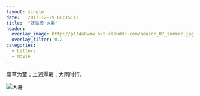 ```yaml
---
layout: single
date:   2017-12-29 08:15:12
title:  "妖猫传·大暑"
header:
  overlay_image: http://p134u8vmw.bkt.clouddn.com/season_07_summer.jpg
  overlay_filter: 0.2
categories:
  - Letters
  - Movie
---
```


腐草为萤；土润溽暑；大雨时行。

![大暑](https://img1.doubanio.com/view/photo/l/public/p2495406648.webp)